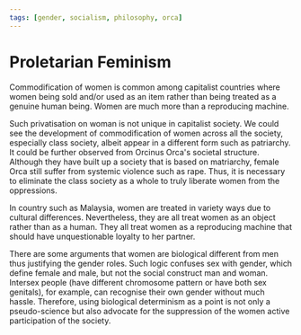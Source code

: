 ```yaml
---
tags: [gender, socialism, philosophy, orca]
---
```


# Proletarian Feminism

Commodification of women is common among capitalist countries where women being
sold and/or used as an item rather than being treated as a genuine human being.
Women are much more than a reproducing machine.

Such privatisation on woman is not unique in capitalist society. We could see
the development of commodification of women across all the society, especially
class society, albeit appear in a different form such as patriarchy. It could be
further observed from Orcinus Orca's societal structure. Although they have
built up a society that is based on matriarchy, female Orca still suffer from
systemic violence such as rape. Thus, it is necessary to eliminate the class
society as a whole to truly liberate women from the oppressions.

In country such as Malaysia, women are treated in variety ways due to cultural
differences. Nevertheless, they are all treat women as an object rather than as
a human. They all treat women as a reproducing machine that should have
unquestionable loyalty to her partner.

There are some arguments that women are biological different from men thus
justifying the gender roles. Such logic confuses sex with gender, which define
female and male, but not the social construct man and woman. Intersex people
(have different chromosome pattern or have both sex genitals), for example, can
recognise their own gender without much hassle. Therefore, using biological
determinism as a point is not only a pseudo-science but also advocate for the
suppression of the women active participation of the society.
